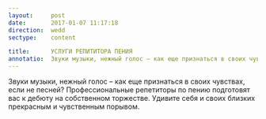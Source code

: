```yaml
---
layout:     post
date:       2017-01-07 11:17:18
direction:  wedd
sectype:    content

title:      УСЛУГИ РЕПИТИТОРА ПЕНИЯ              
annotatio:  Звуки музыки, нежный голос – как еще признаться в своих чувствах, если не песней? Профессиональные репетиторы по пению подготовят вас к дебюту на собственном торжестве. Удивите себя и своих близких прекрасным и чувственным порывом. 
---
```


Звуки музыки, нежный голос – как еще признаться в своих чувствах, если не песней? Профессиональные репетиторы по пению подготовят вас к дебюту на собственном торжестве. Удивите себя и своих близких прекрасным и чувственным порывом. 